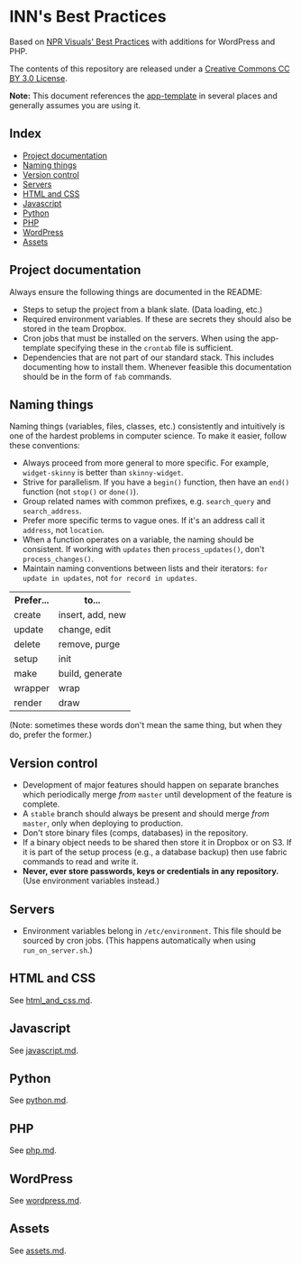# INN's Best Practices

Based on [NPR Visuals' Best Practices](https://github.com/nprapps/bestpractices) with additions for WordPress and PHP.

The contents of this repository are released under a [Creative Commons CC BY 3.0 License](http://creativecommons.org/licenses/by/3.0/deed.en_US).

**Note:** This document references the [app-template](http://github.com/INN/app-template) in several places and generally assumes you are using it.


## Index

* [Project documentation](#project-documentation)
* [Naming things](#naming-things)
* [Version control](#version-control)
* [Servers](#servers)
* [HTML and CSS](#html-and-css)
* [Javascript](#javascript)
* [Python](#python)
* [PHP](#php)
* [WordPress](#wordpress)
* [Assets](#assets)


## Project documentation

Always ensure the following things are documented in the README:

* Steps to setup the project from a blank slate. (Data loading, etc.)
* Required environment variables. If these are secrets they should also be stored in the team Dropbox.
* Cron jobs that must be installed on the servers. When using the app-template specifying these in the `crontab` file is sufficient.
* Dependencies that are not part of our standard stack. This includes documenting how to install them. Whenever feasible this documentation should be in the form of `fab` commands.


## Naming things

Naming things (variables, files, classes, etc.) consistently and intuitively is one of the hardest problems in computer science. To make it easier, follow these conventions:

* Always proceed from more general to more specific. For example, ``widget-skinny`` is better than ``skinny-widget``.
* Strive for parallelism. If you have a `begin()` function, then have an `end()` function (not `stop()` or `done()`).
* Group related names with common prefixes, e.g. `search_query` and `search_address`.
* Prefer more specific terms to vague ones. If it's an address call it `address`, not `location`.
* When a function operates on a variable, the naming should be consistent. If working with `updates` then `process_updates()`, don't `process_changes()`. 
* Maintain naming conventions between lists and their iterators: `for update in updates`, not `for record in updates`.

<table>
  <tr><th>Prefer...</th><th>to...</th></tr>
  <tr><td>create</td><td>insert, add, new</td></tr>
  <tr><td>update</td><td>change, edit</td></tr>
  <tr><td>delete</td><td>remove, purge</td></tr>
  <tr><td>setup</td><td>init</td></tr>
  <tr><td>make</td><td>build, generate</td></tr>
  <tr><td>wrapper</td><td>wrap</td></tr>
  <tr><td>render</td><td>draw</td></tr>
</table>

(Note: sometimes these words don't mean the same thing, but when they do, prefer the former.)


## Version control

* Development of major features should happen on separate branches which periodically merge *from* ``master`` until development of the feature is complete.
* A ``stable`` branch should always be present and should merge *from* ``master``, only when deploying to production.
* Don't store binary files (comps, databases) in the repository.
* If a binary object needs to be shared then store it in Dropbox or on S3. If it is part of the setup process (e.g., a database backup) then use fabric commands to read and write it.
* **Never, ever store passwords, keys or credentials in any repository.** (Use environment variables instead.)


## Servers

* Environment variables belong in `/etc/environment`. This file should be sourced by cron jobs. (This happens automatically when using `run_on_server.sh`.)


## HTML and CSS

See [html_and_css.md](https://github.com/INN/docs/blob/master/style-guides/code/html_and_css.md).


## Javascript

See [javascript.md](https://github.com/INN/docs/blob/master/style-guides/code/javascript.md).


## Python

See [python.md](https://github.com/INN/docs/blob/master/style-guides/code/python.md).


## PHP

See [php.md](https://github.com/INN/docs/blob/master/style-guides/code/php.md).


## WordPress

See [wordpress.md](https://github.com/INN/docs/blob/master/style-guides/code/wordpress.md).


## Assets

See [assets.md](https://github.com/INN/docs/blob/master/style-guides/code/assets.md).
